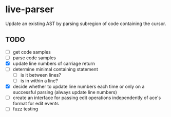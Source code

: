 # live-parser
Update an existing AST by parsing subregion of code containing the cursor.

## TODO
- [ ] get code samples
- [ ] parse code samples
- [x] update line numbers of carriage return
- [ ] determine minimal containing statement
  - [ ] is it between lines?
  - [ ] is in within a line?
- [x] decide whether to update line numbers each time or only on a successful 
  parsing (always update line numbers)
- [ ] create an interface for passing edit operations independently of ace's format
  for edit events
- [ ] fuzz testing
